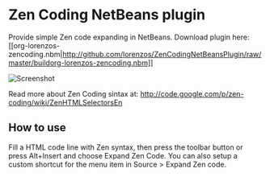 Zen Coding NetBeans plugin
==========================

Provide simple Zen code expanding in NetBeans.
Download plugin here: [[org-lorenzos-zencoding.nbm|http://github.com/lorenzos/ZenCodingNetBeansPlugin/raw/master/buildorg-lorenzos-zencoding.nbm]]

![Screenshot](http://github.com/lorenzos/ZenCodingNetBeansPlugin/raw/master/graphics/screenshot.png)

Read more about Zen Coding sintax at:
http://code.google.com/p/zen-coding/wiki/ZenHTMLSelectorsEn


How to use
----------

Fill a HTML code line with Zen syntax, then press the toolbar button or press Alt+Insert and choose Expand Zen Code.
You can also setup a custom shortcut for the menu item in Source > Expand Zen code.
